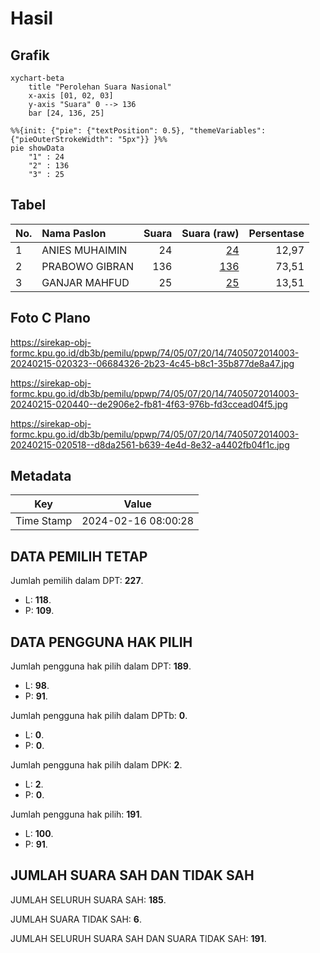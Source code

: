 # Hasil

## Grafik

```mermaid
xychart-beta
    title "Perolehan Suara Nasional"
    x-axis [01, 02, 03]
    y-axis "Suara" 0 --> 136
    bar [24, 136, 25]
```

```mermaid
%%{init: {"pie": {"textPosition": 0.5}, "themeVariables": {"pieOuterStrokeWidth": "5px"}} }%%
pie showData
    "1" : 24
    "2" : 136
    "3" : 25
```

## Tabel

| No. | Nama Paslon    | Suara | Suara (raw) | Persentase |
|:--- |:-------------- | -----:| -----------:| ----------:|
| 1   | ANIES MUHAIMIN | 24    | [24][p-1]   | 12,97      |
| 2   | PRABOWO GIBRAN | 136   | [136][p-2]  | 73,51      |
| 3   | GANJAR MAHFUD  | 25    | [25][p-3]   | 13,51      |


[p-1]: https://github.com/gigit-pemilu/pemilu-2024/blob/main/pilpres/hitung-suara/sub/74-sulawesi-tenggara/sub/05-konawe-selatan/sub/07-konda/sub/2014-lawoila/sub/003-tps/sub/paslon-1.txt
[p-2]: https://github.com/gigit-pemilu/pemilu-2024/blob/main/pilpres/hitung-suara/sub/74-sulawesi-tenggara/sub/05-konawe-selatan/sub/07-konda/sub/2014-lawoila/sub/003-tps/sub/paslon-2.txt
[p-3]: https://github.com/gigit-pemilu/pemilu-2024/blob/main/pilpres/hitung-suara/sub/74-sulawesi-tenggara/sub/05-konawe-selatan/sub/07-konda/sub/2014-lawoila/sub/003-tps/sub/paslon-3.txt

## Foto C Plano

https://sirekap-obj-formc.kpu.go.id/db3b/pemilu/ppwp/74/05/07/20/14/7405072014003-20240215-020323--06684326-2b23-4c45-b8c1-35b877de8a47.jpg

https://sirekap-obj-formc.kpu.go.id/db3b/pemilu/ppwp/74/05/07/20/14/7405072014003-20240215-020440--de2906e2-fb81-4f63-976b-fd3ccead04f5.jpg

https://sirekap-obj-formc.kpu.go.id/db3b/pemilu/ppwp/74/05/07/20/14/7405072014003-20240215-020518--d8da2561-b639-4e4d-8e32-a4402fb04f1c.jpg


## Metadata

| Key        | Value               |
| ---------- | ------------------- |
| Time Stamp | 2024-02-16 08:00:28 |


## DATA PEMILIH TETAP

Jumlah pemilih dalam DPT: **227**.
 * L: **118**.
 * P: **109**.

## DATA PENGGUNA HAK PILIH

Jumlah pengguna hak pilih dalam DPT: **189**.
 * L: **98**.
 * P: **91**.

Jumlah pengguna hak pilih dalam DPTb: **0**.
 * L: **0**.
 * P: **0**.

Jumlah pengguna hak pilih dalam DPK: **2**.
 * L: **2**.
 * P: **0**.

Jumlah pengguna hak pilih: **191**.
 * L: **100**.
 * P: **91**.

## JUMLAH SUARA SAH DAN TIDAK SAH

JUMLAH SELURUH SUARA SAH: **185**.

JUMLAH SUARA TIDAK SAH: **6**.

JUMLAH SELURUH SUARA SAH DAN SUARA TIDAK SAH: **191**.


